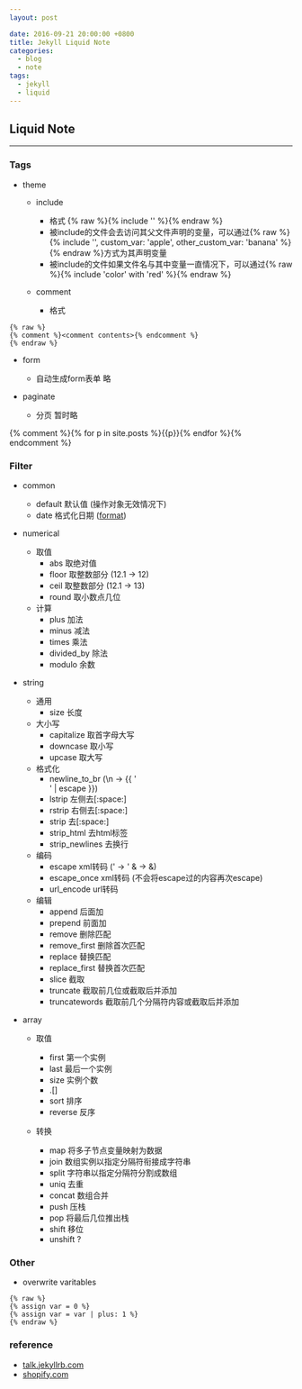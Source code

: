 ```yaml
---
layout: post

date: 2016-09-21 20:00:00 +0800
title: Jekyll Liquid Note
categories:
  - blog
  - note
tags:
  - jekyll
  - liquid
---
```


## Liquid Note

---

### Tags

- theme
  - include 
    - 格式 {% raw %}{% include '<include file>' %}{% endraw %}
    - 被include的文件会去访问其父文件声明的变量，可以通过{% raw %}{% include '<include file>', custom_var: 'apple', other_custom_var: 'banana' %}{% endraw %}方式为其声明变量
    - 被include的文件如果文件名与其中变量一直情况下，可以通过{% raw %}{% include 'color' with 'red' %}{% endraw %}

  - comment
    - 格式

```
{% raw %}
{% comment %}<comment contents>{% endcomment %}
{% endraw %}
```

  - form
    - 自动生成form表单 略

  - paginate
    - 分页 暂时略

{% comment %}{% for p in site.posts %}{{p}}{% endfor %}{% endcomment %}

### Filter

- common
  - default 默认值 (操作对象无效情况下)
  - date 格式化日期 ([format](http://strftime.net/))

- numerical
  - 取值
    - abs 取绝对值
    - floor 取整数部分 (12.1 -> 12)
    - ceil 取整数部分 (12.1 -> 13)
    - round 取小数点几位
  - 计算
    - plus 加法
    - minus 减法
    - times 乘法
    - divided_by 除法
    - modulo 余数

- string
  - 通用
    - size 长度
  - 大小写
    - capitalize 取首字母大写
    - downcase 取小写
    - upcase 取大写
  - 格式化
    - newline_to_br (\n -> {{ '<br>' | escape }})
    - lstrip 左侧去[:space:]
    - rstrip 右侧去[:space:]
    - strip 去[:space:]
    - strip_html 去html标签
    - strip_newlines 去换行
  - 编码
    - escape xml转码 (' -> &#39; & -> &amp;)
    - escape_once xml转码 (不会将escape过的内容再次escape)
    - url_encode url转码
  - 编辑
    - append 后面加
    - prepend 前面加
    - remove 删除匹配
    - remove_first 删除首次匹配
    - replace 替换匹配
    - replace_first 替换首次匹配
    - slice 截取
    - truncate 截取前几位或截取后并添加
    - truncatewords 截取前几个分隔符内容或截取后并添加

- array
  - 取值
    - first 第一个实例
    - last 最后一个实例
    - size 实例个数
	- <array>.[<idx>]
    - sort 排序
    - reverse 反序

  - 转换
    - map 将多子节点变量映射为数据
    - join 数组实例以指定分隔符衔接成字符串
    - split 字符串以指定分隔符分割成数组
	- uniq 去重
	- concat 数组合并
	- push 压栈
	- pop 将最后几位推出栈
	- shift 移位
	- unshift ?

### Other

- overwrite varitables

```
{% raw %}
{% assign var = 0 %}
{% assign var = var | plus: 1 %}
{% endraw %}
```

### reference

- [talk.jekyllrb.com](https://talk.jekyllrb.com)
- [shopify.com](https://help.shopify.com/themes/liquid)
